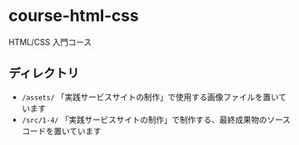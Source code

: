 # course-html-css

HTML/CSS 入門コース

## ディレクトリ

- `/assets/` 「実践サービスサイトの制作」で使用する画像ファイルを置いています
- `/src/1-4/` 「実践サービスサイトの制作」で制作する、最終成果物のソースコードを置いています
